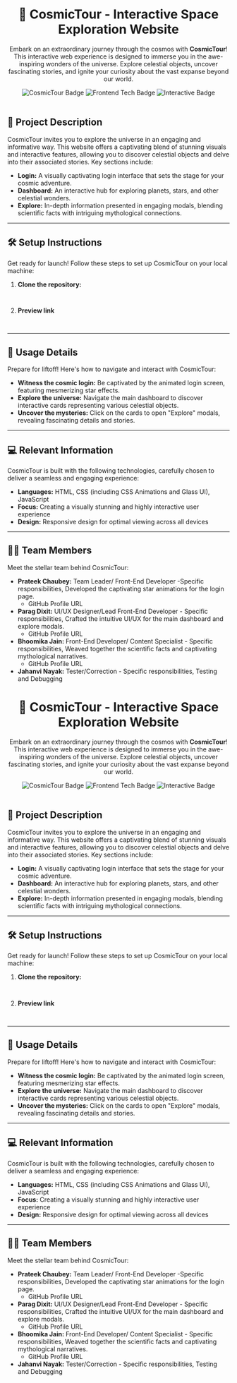 <h1 align="center">🚀 CosmicTour - Interactive Space Exploration Website</h1>

<p align="center">
  Embark on an extraordinary journey through the cosmos with <b>CosmicTour</b>! This interactive web experience is designed to immerse you in the awe-inspiring wonders of the universe. Explore celestial objects, uncover fascinating stories, and ignite your curiosity about the vast expanse beyond our world.
</p>

<div align="center">
  <img src="https://img.shields.io/badge/Space%20Exploration-CosmicTour-blueviolet?style=for-the-badge" alt="CosmicTour Badge">
  <img src="https://img.shields.io/badge/Frontend-HTML%2FCSS%2FJS-orange?style=for-the-badge" alt="Frontend Tech Badge">
  <img src="https://img.shields.io/badge/Interactive-Experience-brightgreen?style=for-the-badge" alt="Interactive Badge">
</div>

<br>

## 🌌 Project Description

CosmicTour invites you to explore the universe in an engaging and informative way. This website offers a captivating blend of stunning visuals and interactive features, allowing you to discover celestial objects and delve into their associated stories. Key sections include:

* **Login:** A visually captivating login interface that sets the stage for your cosmic adventure.
* **Dashboard:** An interactive hub for exploring planets, stars, and other celestial wonders.
* **Explore:** In-depth information presented in engaging modals, blending scientific facts with intriguing mythological connections.

---

## 🛠️ Setup Instructions

Get ready for launch! Follow these steps to set up CosmicTour on your local machine:

1.  **Clone the repository:**

    ```bash
   
    ```

2.  **Preview link**

    ```bash
   
    ```

---

## 🚀 Usage Details

Prepare for liftoff! Here's how to navigate and interact with CosmicTour:

* **Witness the cosmic login:** Be captivated by the animated login screen, featuring mesmerizing star effects.
* **Explore the universe:** Navigate the main dashboard to discover interactive cards representing various celestial objects.
* **Uncover the mysteries:** Click on the cards to open "Explore" modals, revealing fascinating details and stories.

---

## 💻 Relevant Information

CosmicTour is built with the following technologies, carefully chosen to deliver a seamless and engaging experience:

* **Languages:** HTML, CSS (including CSS Animations and Glass UI), JavaScript
* **Focus:** Creating a visually stunning and highly interactive user experience
* **Design:** Responsive design for optimal viewing across all devices

---

## 🧑‍🚀 Team Members

Meet the stellar team behind CosmicTour:

* **Prateek Chaubey:**  Team Leader/ Front-End Developer -Specific responsibilities, Developed the captivating star animations for the login page.
    * GitHub Profile URL
* **Parag Dixit:** UI/UX Designer/Lead Front-End Developer - Specific responsibilities,  Crafted the intuitive UI/UX for the main dashboard and explore modals.
    * GitHub Profile URL
* **Bhoomika Jain:**  Front-End Developer/ Content Specialist - Specific responsibilities,  Weaved together the scientific facts and captivating mythological narratives.
    * GitHub Profile URL
* **Jahanvi Nayak:** Tester/Correction - Specific responsibilities,  Testing and Debugging
    

<h1 align="center">🚀 CosmicTour - Interactive Space Exploration Website</h1>

<p align="center">
  Embark on an extraordinary journey through the cosmos with <b>CosmicTour</b>! This interactive web experience is designed to immerse you in the awe-inspiring wonders of the universe. Explore celestial objects, uncover fascinating stories, and ignite your curiosity about the vast expanse beyond our world.
</p>

<div align="center">
  <img src="https://img.shields.io/badge/Space%20Exploration-CosmicTour-blueviolet?style=for-the-badge" alt="CosmicTour Badge">
  <img src="https://img.shields.io/badge/Frontend-HTML%2FCSS%2FJS-orange?style=for-the-badge" alt="Frontend Tech Badge">
  <img src="https://img.shields.io/badge/Interactive-Experience-brightgreen?style=for-the-badge" alt="Interactive Badge">
</div>

<br>

## 🌌 Project Description

CosmicTour invites you to explore the universe in an engaging and informative way. This website offers a captivating blend of stunning visuals and interactive features, allowing you to discover celestial objects and delve into their associated stories. Key sections include:

* **Login:** A visually captivating login interface that sets the stage for your cosmic adventure.
* **Dashboard:** An interactive hub for exploring planets, stars, and other celestial wonders.
* **Explore:** In-depth information presented in engaging modals, blending scientific facts with intriguing mythological connections.

---

## 🛠️ Setup Instructions

Get ready for launch! Follow these steps to set up CosmicTour on your local machine:

1.  **Clone the repository:**

    ```bash
   
    ```

2.  **Preview link**

    ```bash
   
    ```

---

## 🚀 Usage Details

Prepare for liftoff! Here's how to navigate and interact with CosmicTour:

* **Witness the cosmic login:** Be captivated by the animated login screen, featuring mesmerizing star effects.
* **Explore the universe:** Navigate the main dashboard to discover interactive cards representing various celestial objects.
* **Uncover the mysteries:** Click on the cards to open "Explore" modals, revealing fascinating details and stories.

---

## 💻 Relevant Information

CosmicTour is built with the following technologies, carefully chosen to deliver a seamless and engaging experience:

* **Languages:** HTML, CSS (including CSS Animations and Glass UI), JavaScript
* **Focus:** Creating a visually stunning and highly interactive user experience
* **Design:** Responsive design for optimal viewing across all devices

---

## 🧑‍🚀 Team Members

Meet the stellar team behind CosmicTour:

* **Prateek Chaubey:**  Team Leader/ Front-End Developer -Specific responsibilities, Developed the captivating star animations for the login page.
    * GitHub Profile URL
* **Parag Dixit:** UI/UX Designer/Lead Front-End Developer - Specific responsibilities,  Crafted the intuitive UI/UX for the main dashboard and explore modals.
    * GitHub Profile URL
* **Bhoomika Jain:**  Front-End Developer/ Content Specialist - Specific responsibilities,  Weaved together the scientific facts and captivating mythological narratives.
    * GitHub Profile URL
* **Jahanvi Nayak:** Tester/Correction - Specific responsibilities,  Testing and Debugging
    

